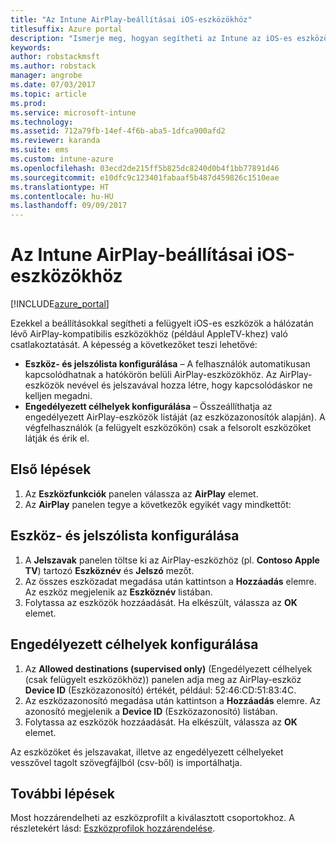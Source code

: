 ```yaml
---
title: "Az Intune AirPlay-beállításai iOS-eszközökhöz"
titlesuffix: Azure portal
description: "Ismerje meg, hogyan segítheti az Intune az iOS-es eszközök automatikus csatlakoztatását AirPlay-kompatibilis eszközökhöz."
keywords: 
author: robstackmsft
ms.author: robstack
manager: angrobe
ms.date: 07/03/2017
ms.topic: article
ms.prod: 
ms.service: microsoft-intune
ms.technology: 
ms.assetid: 712a79fb-14ef-4f6b-aba5-1dfca900afd2
ms.reviewer: karanda
ms.suite: ems
ms.custom: intune-azure
ms.openlocfilehash: 03ecd2de215ff5b825dc8240d0b4f1bb77891d46
ms.sourcegitcommit: e10dfc9c123401fabaaf5b487d459826c1510eae
ms.translationtype: HT
ms.contentlocale: hu-HU
ms.lasthandoff: 09/09/2017
---
```

# <a name="intune-airplay-settings-for-ios-devices"></a>Az Intune AirPlay-beállításai iOS-eszközökhöz

[!INCLUDE[azure_portal](./includes/azure_portal.md)]

Ezekkel a beállításokkal segítheti a felügyelt iOS-es eszközök a hálózatán lévő AirPlay-kompatibilis eszközökhöz (például AppleTV-khez) való csatlakoztatását.
A képesség a következőket teszi lehetővé:

- **Eszköz- és jelszólista konfigurálása** – A felhasználók automatikusan kapcsolódhatnak a hatókörön belüli AirPlay-eszközökhöz. Az AirPlay-eszközök nevével és jelszavával hozza létre, hogy kapcsolódáskor ne kelljen megadni.
- **Engedélyezett célhelyek konfigurálása** – Összeállíthatja az engedélyezett AirPlay-eszközök listáját (az eszközazonosítók alapján). A végfelhasználók (a felügyelt eszközökön) csak a felsorolt eszközöket látják és érik el.

## <a name="get-started"></a>Első lépések

1. Az **Eszközfunkciók** panelen válassza az **AirPlay** elemet.
2. Az **AirPlay** panelen tegye a következők egyikét vagy mindkettőt:

## <a name="configure-a-device-and-password-list"></a>Eszköz- és jelszólista konfigurálása

1. A **Jelszavak** panelen töltse ki az AirPlay-eszközhöz (pl. **Contoso Apple TV**) tartozó **Eszköznév** és **Jelszó** mezőt.
2. Az összes eszközadat megadása után kattintson a **Hozzáadás** elemre. Az eszköz megjelenik az **Eszköznév** listában.
3. Folytassa az eszközök hozzáadását. Ha elkészült, válassza az **OK** elemet.


## <a name="configure-allowed-destinations"></a>Engedélyezett célhelyek konfigurálása

1. Az **Allowed destinations (supervised only)** (Engedélyezett célhelyek (csak felügyelt eszközökhöz)) panelen adja meg az AirPlay-eszköz **Device ID** (Eszközazonosító) értékét, például: 52:46:CD:51:83:4C.
2. Az eszközazonosító megadása után kattintson a **Hozzáadás** elemre. Az azonosító megjelenik a **Device ID** (Eszközazonosító) listában.
3. Folytassa az eszközök hozzáadását. Ha elkészült, válassza az **OK** elemet.

Az eszközöket és jelszavakat, illetve az engedélyezett célhelyeket vesszővel tagolt szövegfájlból (csv-ből) is importálhatja.


## <a name="next-steps"></a>További lépések

Most hozzárendelheti az eszközprofilt a kiválasztott csoportokhoz. A részletekért lásd: [Eszközprofilok hozzárendelése](device-profile-assign.md).

